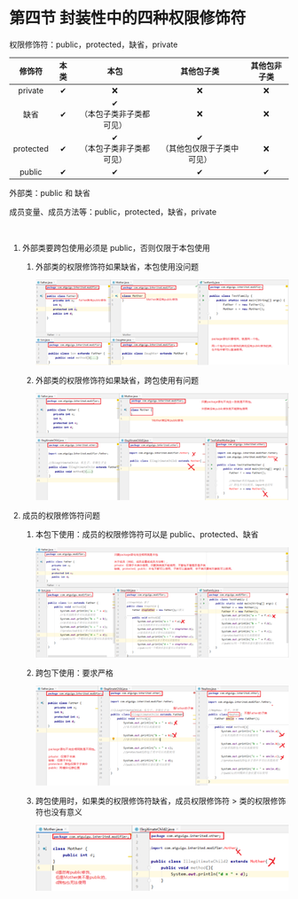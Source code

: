# 第四节 封装性中的四种权限修饰符

权限修饰符：public，protected，缺省，private

|  修饰符   | 本类 |              本包              |            其他包子类            | 其他包非子类 |
| :-------: | :--: | :----------------------------: | :------------------------------: | :----------: |
|  private  |  ✔   |               ❌               |                ❌                |      ❌      |
|   缺省    |  ✔   | ✔ <br>（本包子类非子类都可见） |                ❌                |      ❌      |
| protected |  ✔   | ✔ <br>（本包子类非子类都可见） | ✔ <br>（其他包仅限于子类中可见） |      ❌      |
|  public   |  ✔   |               ✔                |                ✔                 |      ✔       |

外部类：public 和 缺省

成员变量、成员方法等：public，protected，缺省，private

<br>

1.  外部类要跨包使用必须是 public，否则仅限于本包使用

    1.  外部类的权限修饰符如果缺省，本包使用没问题

        ![](https://raw.githubusercontent.com/wehome-h/typora-images-repository/main/images/20240428164820.png)

    2.  外部类的权限修饰符如果缺省，跨包使用有问题

        ![](https://raw.githubusercontent.com/wehome-h/typora-images-repository/main/images/20240428164844.png)

<div class="br"></div>

2.  成员的权限修饰符问题

    1.  本包下使用：成员的权限修饰符可以是 public、protected、缺省

        ![](https://raw.githubusercontent.com/wehome-h/typora-images-repository/main/images/20240428165045.png)

    2.  跨包下使用：要求严格

        ![](https://raw.githubusercontent.com/wehome-h/typora-images-repository/main/images/20240428165109.png)

    3.  跨包使用时，如果类的权限修饰符缺省，成员权限修饰符 > 类的权限修饰符也没有意义

        ![](https://raw.githubusercontent.com/wehome-h/typora-images-repository/main/images/20240428165130.png)
